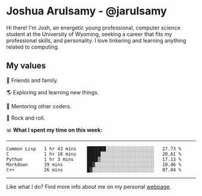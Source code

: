 # Joshua Arulsamy - @jarulsamy

Hi there! I'm Josh, an energetic young professional, computer science student at the University of Wyoming, seeking a career that fits my professional skills, and personality. I love tinkering and learning anything related to computing.

## My values

:yellow_heart: Friends and family.

:earth_americas: Exploring and learning new things.

:book: Mentoring other coders.

:guitar: Rock and roll.

:bar_chart: **What I spent my time on this week:**

------
<!--START_SECTION:waka-->
```text
Common Lisp   1 hr 43 mins    ███████░░░░░░░░░░░░░░░░░░   27.73 % 
C             1 hr 16 mins    █████░░░░░░░░░░░░░░░░░░░░   20.61 % 
Python        1 hr 3 mins     ████▒░░░░░░░░░░░░░░░░░░░░   17.13 % 
Markdown      39 mins         ██▓░░░░░░░░░░░░░░░░░░░░░░   10.46 % 
C++           26 mins         █▓░░░░░░░░░░░░░░░░░░░░░░░   07.04 % 
```
<!--END_SECTION:waka-->
------

Like what I do? Find more info about me on my personal [webpage](https://arulsamy.me).

